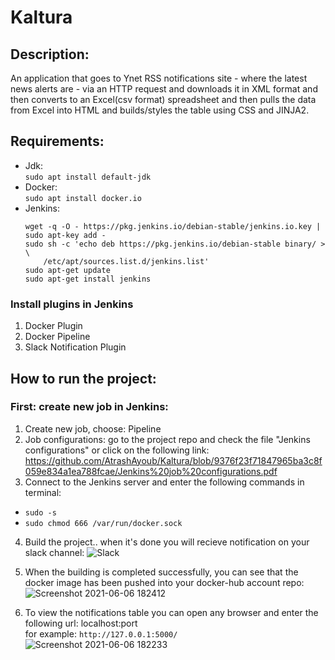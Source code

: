 # Kaltura

## **Description:**
An application that goes to Ynet RSS notifications site - where the latest news alerts are - via an HTTP request and downloads it in XML format and then converts to an Excel(csv format) spreadsheet and then pulls the data from Excel into HTML and builds/styles the table using CSS and JINJA2.

## **Requirements:**
- Jdk:    
`sudo apt install default-jdk`
- Docker:     
`sudo apt install docker.io`
- Jenkins:     
    ```
    wget -q -O - https://pkg.jenkins.io/debian-stable/jenkins.io.key | sudo apt-key add -
    sudo sh -c 'echo deb https://pkg.jenkins.io/debian-stable binary/ > \
        /etc/apt/sources.list.d/jenkins.list'
    sudo apt-get update
    sudo apt-get install jenkins
    ```

### **Install plugins in Jenkins**
1. Docker Plugin
2. Docker Pipeline
3. Slack Notification Plugin

## **How to run the project:**

### **First: create new job in Jenkins:**
1. Create new job, choose: Pipeline
2. Job configurations: go to the project repo and check the file "Jenkins configurations" or click on the following link:
  https://github.com/AtrashAyoub/Kaltura/blob/9376f23f71847965ba3c8f059e834a1ea788fcae/Jenkins%20job%20configurations.pdf
3. Connect to the Jenkins server and enter the following commands in terminal:
  - `sudo -s`
  - `sudo chmod 666 /var/run/docker.sock`
4. Build the project.. when it's done you will recieve notification on your slack channel:
![Slack](https://user-images.githubusercontent.com/82280550/120929988-00a40080-c6f4-11eb-8c9a-9c02353638fe.jpg)

5. When the building is completed successfully, you can see that the docker image has been pushed into your docker-hub account repo:
![Screenshot 2021-06-06 182412](https://user-images.githubusercontent.com/82280550/120930169-e74f8400-c6f4-11eb-8ae8-6e3bd97dd19f.jpg)

6. To view the notifications table you can open any browser and enter the following url: localhost:port    
for example: `http://127.0.0.1:5000/`    
![Screenshot 2021-06-06 182233](https://user-images.githubusercontent.com/82280550/120930029-334df900-c6f4-11eb-9c91-834d047f50a6.jpg)






